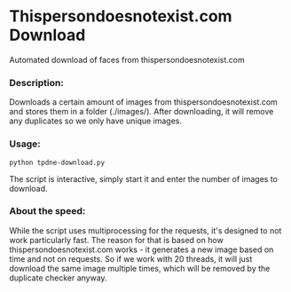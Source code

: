 # Thispersondoesnotexist.com Download
Automated download of faces from thispersondoesnotexist.com


### Description:
Downloads a certain amount of images from thispersondoesnotexist.com and stores them in a folder (./images/).
After downloading, it will remove any duplicates so we only have unique images.

### Usage:
```
python tpdne-download.py
```
The script is interactive, simply start it and enter the number of images to download.


### About the speed:
While the script uses multiprocessing for the requests, it's designed to not work particularly fast.
The reason for that is based on how thispersondoesnotexist.com works - it generates a new image based on time and not on requests.
So if we work with 20 threads, it will just download the same image multiple times, which will be removed by the duplicate checker anyway.
